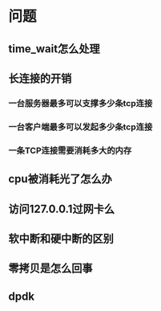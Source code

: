 # 问题
## time_wait怎么处理
## 长连接的开销
### 一台服务器最多可以支撑多少条tcp连接
### 一台客户端最多可以发起多少条tcp连接
### 一条TCP连接需要消耗多大的内存
## cpu被消耗光了怎么办
## 访问127.0.0.1过网卡么
## 软中断和硬中断的区别
## 零拷贝是怎么回事
## dpdk
